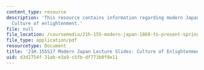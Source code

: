 ```yaml
---
content_type: resource
description: 'This resource contains information regarding modern Japan lecture slides:
  Culture of enlightenment.'
file: null
file_location: /coursemedia/21h-155-modern-japan-1868-to-present-spring-2017/d3d2754f31abe3a9c5fbdf773b0f8e11_MIT21H_155S17_Enlightenmnt.pdf
file_type: application/pdf
resourcetype: Document
title: '21H.155S17 Modern Japan Lecture Slides: Culture of Enlightenment'
uid: d3d2754f-31ab-e3a9-c5fb-df773b0f8e11
---
```

